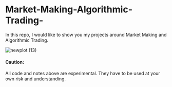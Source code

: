 # Market-Making-Algorithmic-Trading-
In this repo, I would like to show you my projects around Market Making and Algorithmic Trading.

![newplot (13)](https://github.com/user-attachments/assets/08344e80-5242-4f96-9070-c3293921c3ea)

#### Caution:
All code and notes above are experimental. They have to be used at your own risk and understanding.

